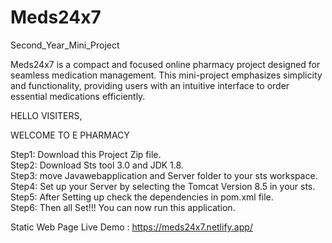 # Meds24x7
Second_Year_Mini_Project

Meds24x7 is a compact and focused online pharmacy project designed for seamless medication management. This mini-project emphasizes simplicity and functionality, providing users with an intuitive interface to order essential medications efficiently.

HELLO VISITERS,

WELCOME TO E PHARMACY

Step1: Download this Project Zip file.     
Step2: Download Sts tool 3.0 and JDK 1.8.     
Step3: move Javawebapplication and Server folder to your sts workspace.         
Step4: Set up your Server by selecting the Tomcat Version 8.5 in your sts.        
Step5: After Setting up check the dependencies in pom.xml file.        
Step6: Then all Set!!! You can now run this application.

Static Web Page Live Demo : https://meds24x7.netlify.app/
